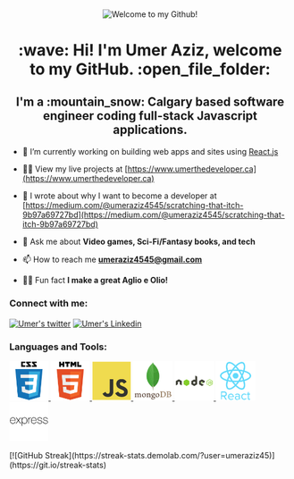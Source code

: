 <div align="center"><img src="https://i.ibb.co/JvMNfPk/gnome-gif.gif" alt="Welcome to my Github!" align="center"></div>

<h1 align="center">:wave:  Hi! I'm Umer Aziz, welcome to my GitHub.  :open_file_folder:</h1>
<h2 align="center">I'm a :mountain_snow: Calgary based software engineer coding full-stack Javascript applications.</h3>



- :construction: I’m currently working on building web apps and sites using [React.js](https://reactjs.org/docs/)

- :technologist: View my live projects at [https://www.umerthedeveloper.ca](https://www.umerthedeveloper.ca)

- 📝 I wrote about why I want to become a developer at [https://medium.com/@umeraziz4545/scratching-that-itch-9b97a69727bd](https://medium.com/@umeraziz4545/scratching-that-itch-9b97a69727bd)

- 💬 Ask me about **Video games, Sci-Fi/Fantasy books, and tech**

- 📫 How to reach me **umeraziz4545@gmail.com**

- :man_cook: Fun fact **I make a great Aglio e Olio!**

<h3 align="left">Connect with me:</h3>
<p align="left">
<a href="https://twitter.com/UmerCodes" target="blank"><img align="center" src="https://i.ibb.co/Nn7fSV4/icons8-twitter-64.png" alt="Umer's twitter" height="50" width="50" /></a>
<a href="https://www.linkedin.com/in/umer-aziz45/" target="blank"><img align="center" src="https://i.ibb.co/LNBRLRM/icons8-linkedin-64.png" alt="Umer's Linkedin" height="50" width="50" /></a>
</p>

<h3 align="left">Languages and Tools:</h3>
<p align="left"> <a href="https://www.w3schools.com/css/" target="_blank"> <img src="https://raw.githubusercontent.com/devicons/devicon/master/icons/css3/css3-original-wordmark.svg" alt="css3" width="70" height="70"/> </a> <a href="https://www.w3.org/html/" target="_blank"> <img src="https://raw.githubusercontent.com/devicons/devicon/master/icons/html5/html5-original-wordmark.svg" alt="html5" width="70" height="70"/> </a> <a href="https://developer.mozilla.org/en-US/docs/Web/JavaScript" target="_blank"> <img src="https://raw.githubusercontent.com/devicons/devicon/master/icons/javascript/javascript-original.svg" alt="javascript" width="70" height="70"/> </a> <a href="https://www.mongodb.com/" target="_blank"> <img src="https://raw.githubusercontent.com/devicons/devicon/master/icons/mongodb/mongodb-original-wordmark.svg" alt="mongodb" width="70" height="70"/> </a> <a href="https://nodejs.org" target="_blank"> <img src="https://raw.githubusercontent.com/devicons/devicon/master/icons/nodejs/nodejs-original-wordmark.svg" alt="nodejs" width="70" height="70"/> </a> <a href="https://reactjs.org/" target="_blank"> <img src="https://raw.githubusercontent.com/devicons/devicon/master/icons/react/react-original-wordmark.svg" alt="react" width="70" height="70"/> </a> <a href="https://expressjs.com" target="_blank"> <img src="https://raw.githubusercontent.com/devicons/devicon/master/icons/express/express-original-wordmark.svg" alt="express" width="70" height="70"/> </a> </p>

<p>[![GitHub Streak](https://streak-stats.demolab.com/?user=umeraziz45)](https://git.io/streak-stats)</p>
